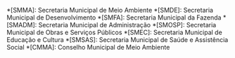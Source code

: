 *[SMMA]: Secretaria Municipal de Meio Ambiente
*[SMDE]: Secretaria Municipal de Desenvolvimento
*[SMFA]: Secretaria Municipal da Fazenda
*[SMADM]: Secretaria Municipal de Administração
*[SMOSP]: Secretaria Municipal de Obras e Serviços Públicos
*[SMEC]: Secretaria Municipal de Educação e Cultura
*[SMSAS]: Secretaria Municipal de Saúde e Assistência Social
*[CMMA]: Conselho Municipal de Meio Ambiente
